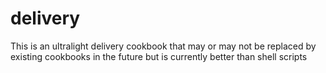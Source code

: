 # delivery

This is an ultralight delivery cookbook that may or may not be replaced by existing
cookbooks in the future but is currently better than shell scripts

